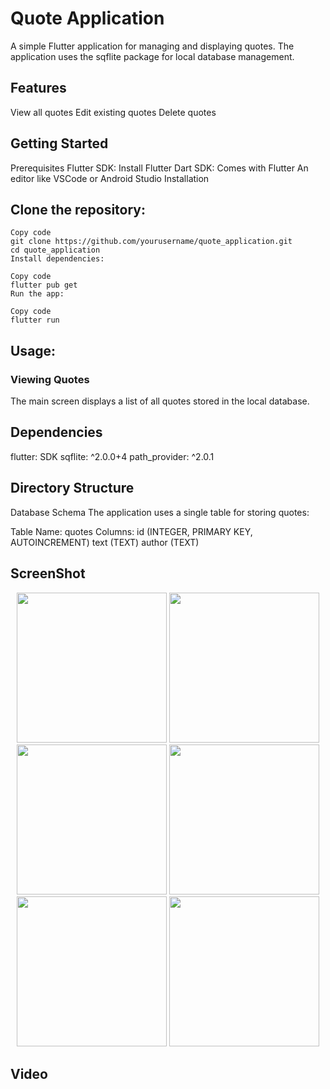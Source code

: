 

# Quote Application

A simple Flutter application for managing and displaying quotes. The application uses the sqflite package for local database management.

## Features

View all quotes
Edit existing quotes
Delete quotes

## Getting Started
Prerequisites
Flutter SDK: Install Flutter
Dart SDK: Comes with Flutter
An editor like VSCode or Android Studio
Installation
## Clone the repository:

```
Copy code
git clone https://github.com/yourusername/quote_application.git
cd quote_application
Install dependencies:
```

```
Copy code
flutter pub get
Run the app:

```

```
Copy code
flutter run
```
## Usage:

### Viewing Quotes
The main screen displays a list of all quotes stored in the local database.

## Dependencies
flutter: SDK
sqflite: ^2.0.0+4
path_provider: ^2.0.1


## Directory Structure
Database Schema
The application uses a single table for storing quotes:

Table Name: quotes
Columns:
id (INTEGER, PRIMARY KEY, AUTOINCREMENT)
text (TEXT)
author (TEXT)

## ScreenShot

<p align='center'>
  <img src='https://github.com/user-attachments/assets/e5c9bdec-4e0e-478d-a62e-2da070273743' width=240>

  <img src='https://github.com/user-attachments/assets/85e3c57c-4a9b-4cb0-9b25-e7522f72e03a' width=240>
   <img src='https://github.com/user-attachments/assets/c07afd07-2e2e-42b9-bcf1-084f312abce7' width=240>
    <img src='https://github.com/user-attachments/assets/a6370e3b-1598-4540-a6f5-2a703e25e744' width=240>
     <img src='https://github.com/user-attachments/assets/649d62f9-f938-4478-a633-865d6aeb7278' width=240>
      <img src='https://github.com/user-attachments/assets/78ec25a8-61fd-4dff-a262-b514f1a6009a' width=240>

</p>

## Video
